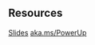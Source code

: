 ## Resources 
[Slides](https://docs.google.com/presentation/d/1EyROnIWedTxyyjqKdS3ms-l8AWD5to1BDvq4RQplIEg/edit#slide=id.g73d30dc9bf_2_164)
[aka.ms/PowerUp](https://aka.ms/PowerUp)
